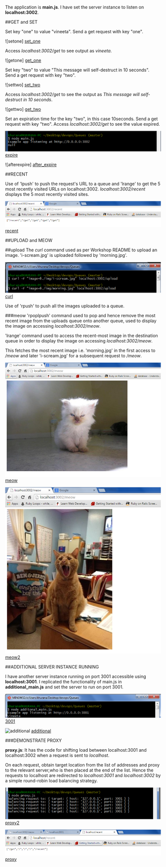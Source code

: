 The application is **main.js**. I have set the server instance to listen on **localhost:3002**.

##GET and SET

Set key "one" to value "vineeta".
Send a get request with key "one".

![setone] [set_one]

Access *localhost:3002/get* to see output as *vineeta*.

![getone] [get_one]

Set key "two" to value "This message will self-destruct in 10 seconds".
Send a get request with key "two".

![settwo] [set_two]

Access *localhost:3002/get* to see the output as *This message will self-destruct in 10 seconds*.

![gettwo] [get_two]

Set an expiration time for the key "two", in this case 10seconds.
Send a get request with key "two".
Access *localhost:3002/get* to see the value expired.

![expire] [expire]

![afterexpire] [after_expire]

##RECENT

Use of 'lpush' to push the request's URL to a queue and 'lrange' to get the 5 most recently visited URLs on localhost:3002.
*localhost:3002/recent* displays the 5 most recently visited sites.

![recent] [recent]

##UPLOAD and MEOW

##upload
The *curl* command used as per Workshop README to upload an image. 'i-scream.jpg' is uploaded followed by 'morning.jpg'.

![curl] [curl]

Use of 'rpush' to push all the images uploaded to a queue. 

###meow
'rpoplpush' command used to pop and hence remove the most recent image from the uploads queue onto another queue, used to display the image on accessing *localhost:3002/meow*.

'lrange' command used to access the recent-most image in the destination queue in order to display the image on accessing *localhost:3002/meow*.

This fetches the most recent image i.e. 'morning.jpg' in the first access to */meow* and later 'i-scream.jpg' for a subsequent request to */meow*.

![meow] [meow]

![meow2] [meow2]

##ADDITIONAL SERVER INSTANCE RUNNING

I have another server instance running on port 3001 accessible using **localhost:3001**. 
I replicated the functionality of main.js in **additional_main.js** and set the server to run on port 3001.

![3001] [3001]

![additional] [additional]

###DEMONSTRATE PROXY

**proxy.js**: It has the code for shifting load between localhost:3001 and localhost:3002 when a request is sent to *localhost*.

On each request, obtain target location from the list of addresses and proxy to the relevant server,who is then placed at the end of the list.
Hence the requests to localhost are redirected to *localhost:3001* and *localhost:3002* by a simple round-robin load balancing strategy.

![proxy2] [proxy2]

![proxy] [proxy]


[set_one]: /images/get_one.PNG
[get_one]: /images/one_vineeta.PNG
[expire]: /images/expire.PNG
[after_expire]: /images/get_after_expire.PNG
[set_two]: /images/set_two.PNG
[get_two]: /images/get_two.PNG
[recent]: /images/recent.PNG
[curl]: /images/curl.PNG
[meow]: /images/meow.PNG
[meow2]: /images/meow2.PNG
[additional]: /images/additionalinstance.PNG
[3001]: /images/3001.PNG
[proxy]: /images/proxy.PNG
[proxy2]: /images/proxy_console.PNG
